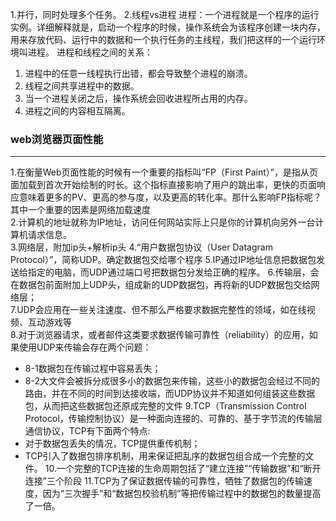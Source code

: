 1.并行，同时处理多个任务。
2.线程vs进程 
进程：一个进程就是一个程序的运行实例。详细解释就是，启动一个程序的时候，操作系统会为该程序创建一块内存，用来存放代码、运行中的数据和一个执行任务的主线程，我们把这样的一个运行环境叫进程。 
进程和线程之间的关系：
1. 进程中的任意一线程执行出错，都会导致整个进程的崩溃。  
2. 线程之间共享进程中的数据。    
3. 当一个进程关闭之后，操作系统会回收进程所占用的内存。
4. 进程之间的内容相互隔离。
### web浏览器页面性能
------------- 
1.在衡量Web页面性能的时候有一个重要的指标叫“FP（First Paint）”，是指从页面加载到首次开始绘制的时长。这个指标直接影响了用户的跳出率，更快的页面响应意味着更多的PV、更高的参与度，以及更高的转化率。那什么影响FP指标呢？其中一个重要的因素是网络加载速度  
2.计算机的地址就称为IP地址，访问任何网站实际上只是你的计算机向另外一台计算机请求信息。  
3.网络层，附加ip头+解析ip头 
4.“用户数据包协议（User Datagram Protocol）”，简称UDP。确定数据包交给哪个程序 
5.IP通过IP地址信息把数据包发送给指定的电脑，而UDP通过端口号把数据包分发给正确的程序。 
6.传输层，会在数据包前面附加上UDP头，组成新的UDP数据包，再将新的UDP数据包交给网络层；  
7.UDP会应用在一些关注速度、但不那么严格要求数据完整性的领域，如在线视频、互动游戏等  
8.对于浏览器请求，或者邮件这类要求数据传输可靠性（reliability）的应用，如果使用UDP来传输会存在两个问题：  
 - 8-1数据包在传输过程中容易丢失；  
 - 8-2大文件会被拆分成很多小的数据包来传输，这些小的数据包会经过不同的路由，并在不同的时间到达接收端，而UDP协议并不知道如何组装这些数据包，从而把这些数据包还原成完整的文件
9.TCP（Transmission Control Protocol，传输控制协议）是一种面向连接的、可靠的、基于字节流的传输层通信协议，TCP有下面两个特点:
  - 对于数据包丢失的情况，TCP提供重传机制；
  - TCP引入了数据包排序机制，用来保证把乱序的数据包组合成一个完整的文件。
10.一个完整的TCP连接的生命周期包括了“建立连接”“传输数据”和“断开连接”三个阶段 
11.TCP为了保证数据传输的可靠性，牺牲了数据包的传输速度，因为“三次握手”和“数据包校验机制”等把传输过程中的数据包的数量提高了一倍。 


